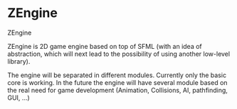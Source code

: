 # ZEngine
ZEngine

ZEngine is 2D game engine based on top of SFML (with an idea of abstraction, which will next lead to the possibility of using another low-level library).

The engine will be separated in different modules. Currently only the basic core is working.
In the future the engine will have several module based on the real need for game development (Animation, Collisions, AI, pathfinding, GUI, ...)
